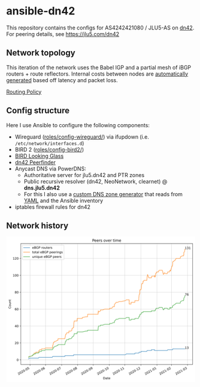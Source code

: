 # ansible-dn42

This repository contains the configs for AS4242421080 / JLU5-AS on [dn42](https://dn42.net/Home). For peering details, see https://jlu5.com/dn42

## Network topology

This iteration of the network uses the Babel IGP and a partial mesh of iBGP routers + route reflectors. Internal costs between nodes are [automatically generated](scripts/igpping/) based off latency and packet loss.

[Routing Policy](ROUTING-POLICY.md)

## Config structure

Here I use Ansible to configure the following components:

- Wireguard ([roles/config-wireguard/](roles/config-wireguard/)) via ifupdown (i.e. `/etc/network/interfaces.d`)
- BIRD 2 ([roles/config-bird2/](roles/config-bird2/))
- [BIRD Looking Glass](https://github.com/sesa-me/bird-lg)
- [dn42 Peerfinder](https://dn42.us/peers)
- Anycast DNS via PowerDNS:
  - Authoritative server for jlu5.dn42 and PTR zones
  - Public recursive resolver (dn42, NeoNetwork, clearnet) @ **dns.jlu5.dn42**
  - For this I also use a [custom DNS zone generator](scripts/make-dns-zones.py) that reads from [YAML](global-config/dns-entries.yml) and the Ansible inventory
- iptables firewall rules for dn42

## Network history

![History of my network](history.svg)
